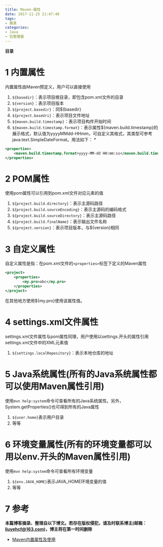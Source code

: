 ```yaml
---
title: Maven-属性
date: 2017-11-25 21:47:40
tags: 
- 摘录
categories: 
- Java
- 包管理器
---
```


__目录__

<!-- toc -->
<!--more-->

# 1 内置属性

内置属性由Maven预定义，用户可以直接使用

1. `${basedir}`：表示项目根目录，即包含pom.xml文件的目录
1. `${version}`：表示项目版本
1. `${project.basedir}`：同${basedir}
1. `${project.baseUri}`：表示项目文件地址
1. `${maven.build.timestamp}`：表示项目构件开始时间
1. `${maven.build.timestamp.format}`：表示属性${maven.build.timestamp}的展示格式，默认值为yyyyMMdd-HHmm，可自定义其格式，其类型可参考java.text.SimpleDateFormat。用法如下：
    * 
```xml
<properties>
    <maven.build.timestamp.format>yyyy-MM-dd HH:mm:ss</maven.build.timestamp.format>
</properties>
```
 
# 2 POM属性

使用pom属性可以引用到pom.xml文件对应元素的值

1. `${project.build.directory}`：表示主源码路径
1. `${project.build.sourceEncoding}`：表示主源码的编码格式
1. `${project.build.sourceDirectory}`：表示主源码路径
1. `${project.build.finalName}`：表示输出文件名称
1. `${project.version}`：表示项目版本，与${version}相同
 
# 3 自定义属性

自定义属性是指：在pom.xml文件的`<properties>`标签下定义的Maven属性

```xml
<project>
    <properties>
        <my.pro>abc</my.pro>
    </properties>
</project>
```

在其他地方使用${my.pro}使用该属性值。
 
# 4 settings.xml文件属性

settings.xml文件属性与pom属性同理，用户使用以settings.开头的属性引用settings.xml文件中的XML元素值

1. `${settings.localRepository}`：表示本地仓库的地址
 
# 5 Java系统属性(所有的Java系统属性都可以使用Maven属性引用)

使用`mvn help:system`命令可查看所有的Java系统属性。另外，System.getProperties()也可得到所有的Java属性

1. `${user.home}`表示用户目录
1. 等等
 
# 6 环境变量属性(所有的环境变量都可以用以env.开头的Maven属性引用)

使用`mvn help:system`命令可查看所有环境变量

1. `${env.JAVA_HOME}`表示JAVA_HOME环境变量的值
1. 等等

# 7 参考

__本篇博客摘录、整理自以下博文。若存在版权侵犯，请及时联系博主(邮箱：liuyehcf@163.com)，博主将在第一时间删除__

* [Maven内置属性及使用](http://blog.csdn.net/wangjunjun2008/article/details/17761355)
